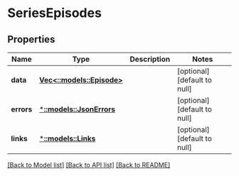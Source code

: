 # SeriesEpisodes

## Properties
Name | Type | Description | Notes
------------ | ------------- | ------------- | -------------
**data** | [**Vec<::models::Episode>**](Episode.md) |  | [optional] [default to null]
**errors** | [***::models::JsonErrors**](JSONErrors.md) |  | [optional] [default to null]
**links** | [***::models::Links**](Links.md) |  | [optional] [default to null]

[[Back to Model list]](../README.md#documentation-for-models) [[Back to API list]](../README.md#documentation-for-api-endpoints) [[Back to README]](../README.md)


